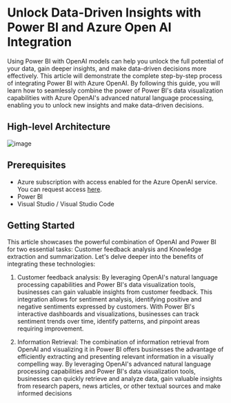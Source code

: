 # Unlock Data-Driven Insights with Power BI and Azure Open AI Integration

Using Power BI with OpenAI models can help you unlock the full potential of your data, gain deeper insights, and make data-driven decisions more effectively. This article will demonstrate the complete step-by-step process of integrating Power BI with Azure OpenAI. By following this guide, you will learn how to seamlessly combine the power of Power BI's data visualization capabilities with Azure OpenAI's advanced natural language processing, enabling you to unlock new insights and make data-driven decisions.


## High-level Architecture

![image](https://github.com/mahes-a/2023/assets/120069348/9f7b4c22-3480-495d-bc49-46f046fda51e)

## Prerequisites

- Azure subscription with access enabled for the Azure OpenAI service. You can request access [here](https://aka.ms/oaiapply). 
- Power BI
- Visual Studio / Visual Studio Code

## Getting Started

This article showcases the powerful combination of OpenAI and Power BI for two essential tasks: Customer feedback analysis and Knowledge extraction and summarization. Let's delve deeper into the benefits of integrating these technologies:

1.	Customer feedback analysis:
By leveraging OpenAI's natural language processing capabilities and Power BI's data visualization tools, businesses can gain valuable insights from customer feedback. This integration allows for sentiment analysis, identifying positive and negative sentiments expressed by customers. With Power BI's interactive dashboards and visualizations, businesses can track sentiment trends over time, identify patterns, and pinpoint areas requiring improvement.

2.	Information Retrieval:
The combination of information retrieval from OpenAI and visualizing it in Power BI offers businesses the advantage of efficiently extracting and presenting relevant information in a visually compelling way. By leveraging OpenAI's advanced natural language processing capabilities and Power BI's data visualization tools, businesses can quickly retrieve and analyze data, gain valuable insights from research papers, news articles, or other textual sources and make informed decisions

